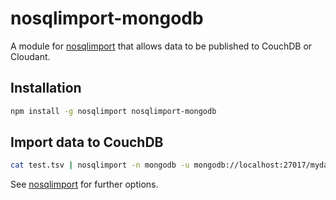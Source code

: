 # nosqlimport-mongodb

A module for [nosqlimport](https://www.npmjs.com/package/nosqlimport) that allows data to be published to CouchDB or Cloudant.

## Installation

```sh
npm install -g nosqlimport nosqlimport-mongodb
```

## Import data to CouchDB

```sh
cat test.tsv | nosqlimport -n mongodb -u mongodb://localhost:27017/mydatabase --db mycollection
```

See [nosqlimport](https://www.npmjs.com/package/nosqlimport) for further options.
